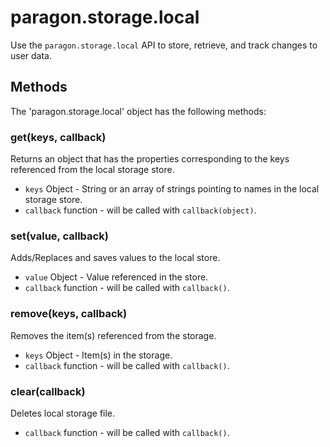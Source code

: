 # paragon.storage.local

Use the `paragon.storage.local` API to store, retrieve, and track changes to user data.

## Methods

The 'paragon.storage.local' object has the following methods:

### get(keys, callback)

Returns an object that has the properties corresponding to the keys referenced from the local storage store.

* `keys` Object - String or an array of strings pointing to names in the local storage store.
* `callback` function - will be called with `callback(object)`.

### set(value, callback)

Adds/Replaces and saves values to the local store.

* `value` Object - Value referenced in the store.
* `callback` function - will be called with `callback()`.

### remove(keys, callback)

Removes the item(s) referenced from the storage.

* `keys` Object - Item(s) in the storage.
* `callback` function - will be called with `callback()`.

### clear(callback)

Deletes local storage file.

* `callback` function - will be called with `callback()`.
